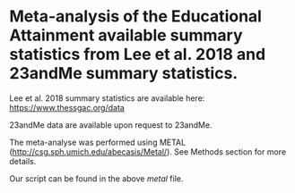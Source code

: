 # Meta-analysis of the Educational Attainment available summary statistics from Lee et al. 2018 and 23andMe summary statistics. 

Lee et al. 2018 summary statistics are available here: https://www.thessgac.org/data

23andMe data are available upon request to 23andMe. 

The meta-analyse was performed using METAL (http://csg.sph.umich.edu/abecasis/Metal/). See Methods section for more details. 

Our script can be found in the above *metal* file. 
